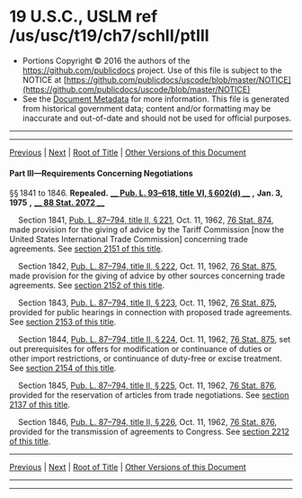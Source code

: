 ---
---

# 19 U.S.C., USLM ref /us/usc/t19/ch7/schII/ptIII

* Portions Copyright © 2016 the authors of the https://github.com/publicdocs project.
  Use of this file is subject to the NOTICE at [https://github.com/publicdocs/uscode/blob/master/NOTICE](https://github.com/publicdocs/uscode/blob/master/NOTICE)
* See the [Document Metadata](././../../../../../..//README.md) for more information.
  This file is generated from historical government data; content and/or formatting may be inaccurate and out-of-date and should not be used for official purposes.

----------
----------

[Previous](./../../../../../..//us/usc/t19/ch7/schII/ptII/m__us_usc_t19_ch7_schII_ptII.md) | [Next](./../../../../../..//us/usc/t19/ch7/schII/ptIV/m__us_usc_t19_ch7_schII_ptIV.md) | [Root of Title](./../../../../../../) | [Other Versions of this Document](https://publicdocs.github.io/go/links?ns=uslm&ref=%2Fus%2Fusc%2Ft19%2Fch7%2FschII%2FptIII)

#### Part III—Requirements Concerning Negotiations

§§ 1841 to 1846. __Repealed.__  __[__  __Pub. L. 93–618, title VI, § 602(d)__  __][/us/pl/93/618/s602/d]__  __,__  __Jan. 3, 1975__  __,__  __[__  __88 Stat. 2072__  __][/us/stat/88/2072]__ 

    Section 1841, [Pub. L. 87–794, title II, § 221][/us/pl/87/794/s221], Oct. 11, 1962, [76 Stat. 874][/us/stat/76/874], made provision for the giving of advice by the Tariff Commission \[now the United States International Trade Commission\] concerning trade agreements. See [section 2151 of this title][/us/usc/t19/s2151].

    Section 1842, [Pub. L. 87–794, title II, § 222][/us/pl/87/794/s222], Oct. 11, 1962, [76 Stat. 875][/us/stat/76/875], made provision for the giving of advice by other sources concerning trade agreements. See [section 2152 of this title][/us/usc/t19/s2152].

    Section 1843, [Pub. L. 87–794, title II, § 223][/us/pl/87/794/s223], Oct. 11, 1962, [76 Stat. 875][/us/stat/76/875], provided for public hearings in connection with proposed trade agreements. See [section 2153 of this title][/us/usc/t19/s2153].

    Section 1844, [Pub. L. 87–794, title II, § 224][/us/pl/87/794/s224], Oct. 11, 1962, [76 Stat. 875][/us/stat/76/875], set out prerequisites for offers for modification or continuance of duties or other import restrictions, or continuance of duty-free or excise treatment. See [section 2154 of this title][/us/usc/t19/s2154].

    Section 1845, [Pub. L. 87–794, title II, § 225][/us/pl/87/794/s225], Oct. 11, 1962, [76 Stat. 876][/us/stat/76/876], provided for the reservation of articles from trade negotiations. See [section 2137 of this title][/us/usc/t19/s2137].

    Section 1846, [Pub. L. 87–794, title II, § 226][/us/pl/87/794/s226], Oct. 11, 1962, [76 Stat. 876][/us/stat/76/876], provided for the transmission of agreements to Congress. See [section 2212 of this title][/us/usc/t19/s2212].

----------

[Previous](./../../../../../..//us/usc/t19/ch7/schII/ptII/m__us_usc_t19_ch7_schII_ptII.md) | [Next](./../../../../../..//us/usc/t19/ch7/schII/ptIV/m__us_usc_t19_ch7_schII_ptIV.md) | [Root of Title](./../../../../../../) | [Other Versions of this Document](https://publicdocs.github.io/go/links?ns=uslm&ref=%2Fus%2Fusc%2Ft19%2Fch7%2FschII%2FptIII)

----------
----------

[/us/pl/93/618/s602/d]: https://publicdocs.github.io/go/links?ns=uslm&ref=%2Fus%2Fpl%2F93%2F618%2Fs602%2Fd
[/us/stat/88/2072]: https://publicdocs.github.io/go/links?ns=uslm&ref=%2Fus%2Fstat%2F88%2F2072
[/us/pl/87/794/s221]: https://publicdocs.github.io/go/links?ns=uslm&ref=%2Fus%2Fpl%2F87%2F794%2Fs221
[/us/stat/76/874]: https://publicdocs.github.io/go/links?ns=uslm&ref=%2Fus%2Fstat%2F76%2F874
[/us/usc/t19/s2151]: https://publicdocs.github.io/go/links?ns=uslm&ref=%2Fus%2Fusc%2Ft19%2Fs2151
[/us/pl/87/794/s222]: https://publicdocs.github.io/go/links?ns=uslm&ref=%2Fus%2Fpl%2F87%2F794%2Fs222
[/us/stat/76/875]: https://publicdocs.github.io/go/links?ns=uslm&ref=%2Fus%2Fstat%2F76%2F875
[/us/usc/t19/s2152]: https://publicdocs.github.io/go/links?ns=uslm&ref=%2Fus%2Fusc%2Ft19%2Fs2152
[/us/pl/87/794/s223]: https://publicdocs.github.io/go/links?ns=uslm&ref=%2Fus%2Fpl%2F87%2F794%2Fs223
[/us/stat/76/875]: https://publicdocs.github.io/go/links?ns=uslm&ref=%2Fus%2Fstat%2F76%2F875
[/us/usc/t19/s2153]: https://publicdocs.github.io/go/links?ns=uslm&ref=%2Fus%2Fusc%2Ft19%2Fs2153
[/us/pl/87/794/s224]: https://publicdocs.github.io/go/links?ns=uslm&ref=%2Fus%2Fpl%2F87%2F794%2Fs224
[/us/stat/76/875]: https://publicdocs.github.io/go/links?ns=uslm&ref=%2Fus%2Fstat%2F76%2F875
[/us/usc/t19/s2154]: https://publicdocs.github.io/go/links?ns=uslm&ref=%2Fus%2Fusc%2Ft19%2Fs2154
[/us/pl/87/794/s225]: https://publicdocs.github.io/go/links?ns=uslm&ref=%2Fus%2Fpl%2F87%2F794%2Fs225
[/us/stat/76/876]: https://publicdocs.github.io/go/links?ns=uslm&ref=%2Fus%2Fstat%2F76%2F876
[/us/usc/t19/s2137]: https://publicdocs.github.io/go/links?ns=uslm&ref=%2Fus%2Fusc%2Ft19%2Fs2137
[/us/pl/87/794/s226]: https://publicdocs.github.io/go/links?ns=uslm&ref=%2Fus%2Fpl%2F87%2F794%2Fs226
[/us/stat/76/876]: https://publicdocs.github.io/go/links?ns=uslm&ref=%2Fus%2Fstat%2F76%2F876
[/us/usc/t19/s2212]: https://publicdocs.github.io/go/links?ns=uslm&ref=%2Fus%2Fusc%2Ft19%2Fs2212


